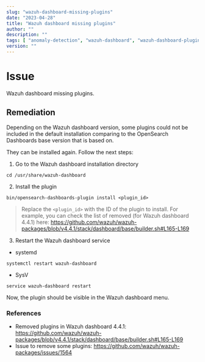 ```yaml
---
slug: "wazuh-dashboard-missing-plugins"
date: "2023-04-28"
title: "Wazuh dashboard missing plugins"
author: ""
description: ""
tags: [ "anomaly-detection", "wazuh-dashboard", "wazuh-dashboard-plugins" ]
version: ""
---
```


# Issue

Wazuh dashboard missing plugins.

## Remediation

Depending on the Wazuh dashboard version, some plugins could not be included in the default installation comparing to the OpenSearch Dashboards base version that is based on.

They can be installed again. Follow the next steps:

1. Go to the Wazuh dashboard installation directory
```
cd /usr/share/wazuh-dashboard
```
2. Install the plugin
```
bin/opensearch-dashboards-plugin install <plugin_id>
```
> Replace the `<plugin_id>` with the ID of the plugin to install. For example, you can check the list of removed (for Wazuh dashboard 4.4.1) here: https://github.com/wazuh/wazuh-packages/blob/v4.4.1/stack/dashboard/base/builder.sh#L165-L169

3. Restart the Wazuh dashboard service

- systemd
```
systemctl restart wazuh-dashboard
```

- SysV
```
service wazuh-dashboard restart
```

Now, the plugin should be visible in the Wazuh dashboard menu.

### References

- Removed plugins in Wazuh dashboard 4.4.1: https://github.com/wazuh/wazuh-packages/blob/v4.4.1/stack/dashboard/base/builder.sh#L165-L169
- Issue to remove some plugins: https://github.com/wazuh/wazuh-packages/issues/1564